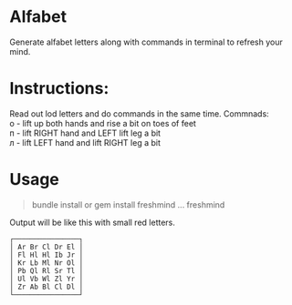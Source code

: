 # Alfabet
Generate alfabet letters along with commands in terminal to refresh your mind.

# Instructions:
Read out lod letters and do commands in the same time.
Commnads:  
  о - lift up both hands and rise a bit on toes of feet  
  п - lift RIGHT hand and LEFT lift leg a bit  
  л - lift LEFT hand and lift RIGHT leg a bit  

# Usage
> bundle install
 or 
> gem install freshmind
...
> freshmind

Output will be like this with small red letters.  
```
┌────────────────┐  
│ Ar Br Cl Dr El │  
│ Fl Hl Hl Ib Jr │  
│ Kr Lb Ml Nr Ol │  
│ Pb Ql Rl Sr Tl │  
│ Ul Vb Wl Zl Yr │  
│ Zr Ab Bl Cl Dl │  
└────────────────┘  
```
